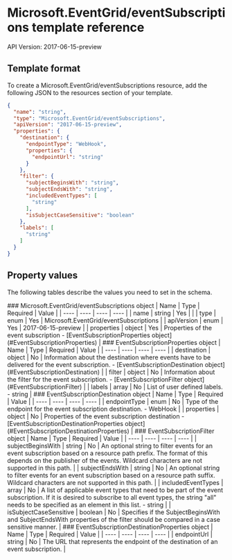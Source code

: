 # Microsoft.EventGrid/eventSubscriptions template reference
API Version: 2017-06-15-preview
## Template format

To create a Microsoft.EventGrid/eventSubscriptions resource, add the following JSON to the resources section of your template.

```json
{
  "name": "string",
  "type": "Microsoft.EventGrid/eventSubscriptions",
  "apiVersion": "2017-06-15-preview",
  "properties": {
    "destination": {
      "endpointType": "WebHook",
      "properties": {
        "endpointUrl": "string"
      }
    },
    "filter": {
      "subjectBeginsWith": "string",
      "subjectEndsWith": "string",
      "includedEventTypes": [
        "string"
      ],
      "isSubjectCaseSensitive": "boolean"
    },
    "labels": [
      "string"
    ]
  }
}
```
## Property values

The following tables describe the values you need to set in the schema.

<a id="Microsoft.EventGrid/eventSubscriptions" />
### Microsoft.EventGrid/eventSubscriptions object
|  Name | Type | Required | Value |
|  ---- | ---- | ---- | ---- |
|  name | string | Yes |  |
|  type | enum | Yes | Microsoft.EventGrid/eventSubscriptions |
|  apiVersion | enum | Yes | 2017-06-15-preview |
|  properties | object | Yes | Properties of the event subscription - [EventSubscriptionProperties object](#EventSubscriptionProperties) |


<a id="EventSubscriptionProperties" />
### EventSubscriptionProperties object
|  Name | Type | Required | Value |
|  ---- | ---- | ---- | ---- |
|  destination | object | No | Information about the destination where events have to be delivered for the event subscription. - [EventSubscriptionDestination object](#EventSubscriptionDestination) |
|  filter | object | No | Information about the filter for the event subscription. - [EventSubscriptionFilter object](#EventSubscriptionFilter) |
|  labels | array | No | List of user defined labels. - string |


<a id="EventSubscriptionDestination" />
### EventSubscriptionDestination object
|  Name | Type | Required | Value |
|  ---- | ---- | ---- | ---- |
|  endpointType | enum | No | Type of the endpoint for the event subscription destination. - WebHook |
|  properties | object | No | Properties of the event subscription destination - [EventSubscriptionDestinationProperties object](#EventSubscriptionDestinationProperties) |


<a id="EventSubscriptionFilter" />
### EventSubscriptionFilter object
|  Name | Type | Required | Value |
|  ---- | ---- | ---- | ---- |
|  subjectBeginsWith | string | No | An optional string to filter events for an event subscription based on a resource path prefix.
The format of this depends on the publisher of the events.
Wildcard characters are not supported in this path. |
|  subjectEndsWith | string | No | An optional string to filter events for an event subscription based on a resource path suffix.
Wildcard characters are not supported in this path. |
|  includedEventTypes | array | No | A list of applicable event types that need to be part of the event subscription.
If it is desired to subscribe to all event types, the string "all" needs to be specified as an element in this list. - string |
|  isSubjectCaseSensitive | boolean | No | Specifies if the SubjectBeginsWith and SubjectEndsWith properties of the filter
should be compared in a case sensitive manner. |


<a id="EventSubscriptionDestinationProperties" />
### EventSubscriptionDestinationProperties object
|  Name | Type | Required | Value |
|  ---- | ---- | ---- | ---- |
|  endpointUrl | string | No | The URL that represents the endpoint of the destination of an event subscription. |

